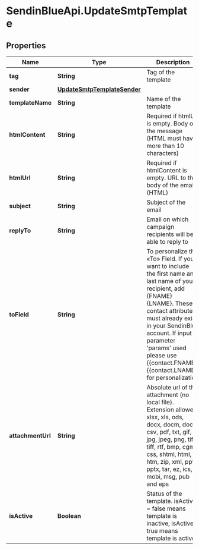 # SendinBlueApi.UpdateSmtpTemplate

## Properties
Name | Type | Description | Notes
------------ | ------------- | ------------- | -------------
**tag** | **String** | Tag of the template | [optional] 
**sender** | [**UpdateSmtpTemplateSender**](UpdateSmtpTemplateSender.md) |  | [optional] 
**templateName** | **String** | Name of the template | [optional] 
**htmlContent** | **String** | Required if htmlUrl is empty. Body of the message (HTML must have more than 10 characters) | [optional] 
**htmlUrl** | **String** | Required if htmlContent is empty. URL to the body of the email (HTML) | [optional] 
**subject** | **String** | Subject of the email | [optional] 
**replyTo** | **String** | Email on which campaign recipients will be able to reply to | [optional] 
**toField** | **String** | To personalize the «To» Field. If you want to include the first name and last name of your recipient, add {FNAME} {LNAME}. These contact attributes must already exist in your SendinBlue account. If input parameter &#39;params&#39; used please use {{contact.FNAME}} {{contact.LNAME}} for personalization | [optional] 
**attachmentUrl** | **String** | Absolute url of the attachment (no local file). Extension allowed: xlsx, xls, ods, docx, docm, doc, csv, pdf, txt, gif, jpg, jpeg, png, tif, tiff, rtf, bmp, cgm, css, shtml, html, htm, zip, xml, ppt, pptx, tar, ez, ics, mobi, msg, pub and eps | [optional] 
**isActive** | **Boolean** | Status of the template. isActive &#x3D; false means template is inactive, isActive &#x3D; true means template is active | [optional] 


